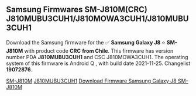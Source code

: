 <h2>Samsung Firmwares SM-J810M(CRC) J810MUBU3CUH1/J810MOWA3CUH1/J810MUBU3CUH1</h2>
Download the Samsung firmware for the ✅ <strong>Samsung Galaxy J8 </strong> ⭐ <strong>SM-J810M</strong> with product code <strong>CRC</strong> <strong> from Chile</strong>. This firmware has version number PDA <strong>J810MUBU3CUH1</strong> and CSC J810MOWA3CUH1. The operating system of this firmware is Android Q , with build date 2021-11-25. Changelist <strong>19072876</strong>.


[SM-J810M](https://samfirm.shop/samsung/model/SM-J810M)
[J810MUBU3CUH1](https://samfirm.shop/samsung/pda/J810MUBU3CUH1)
[Download Firmware Samsung Galaxy J8 SM-J810M](https://samfirm.shop/samsung/firmware/478256)
